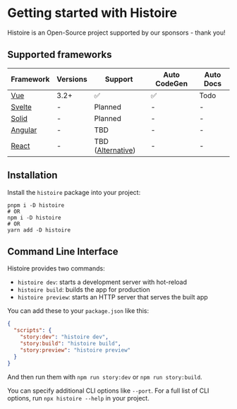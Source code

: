 # Getting started with Histoire

Histoire is an Open-Source project supported by our sponsors - thank you!

<div class="htw-flex htw-justify-center htw-mt-6 htw-mb-12">
  <SponsorButton/>
</div>

## Supported frameworks

| Framework | Versions | Support | Auto CodeGen | Auto Docs |
| --------- | -------- | ------- | ------------ | ---- |
| [Vue](https://vuejs.org/) | 3.2+ | ✅ | ✅ | Todo |
| [Svelte](https://svelte.dev/) | - | Planned | - | - |
| [Solid](https://www.solidjs.com/) | - | Planned | - | - |
| [Angular](https://angular.io/) | - | TBD | - | - |
| [React](https://reactjs.org/) | - | TBD ([Alternative](https://www.ladle.dev)) | - | - |


## Installation

Install the `histoire` package into your project:

```shell
pnpm i -D histoire
# OR
npm i -D histoire
# OR
yarn add -D histoire
```

## Command Line Interface

Histoire provides two commands:
- `histoire dev`: starts a development server with hot-reload
- `histoire build`: builds the app for production
- `histoire preview`: starts an HTTP server that serves the built app

You can add these to your `package.json` like this:

```json
{
  "scripts": {
    "story:dev": "histoire dev",
    "story:build": "histoire build",
    "story:preview": "histoire preview"
  }
}
```

And then run them with `npm run story:dev` or `npm run story:build`.

You can specify additional CLI options like `--port`. For a full list of CLI options, run `npx histoire --help` in your project.
